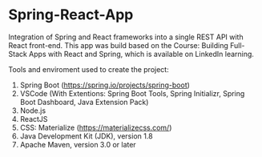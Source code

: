 # Spring-React-App

Integration of Spring and React frameworks into a single REST API with React front-end.
This app was build based on the Course: Building Full-Stack Apps with React and Spring, which is available on LinkedIn learning.

Tools and enviroment used to create the project:
1. Spring Boot (https://spring.io/projects/spring-boot)
2. VSCode (With Extentions: Spring Boot Tools, Spring Initializr, Spring Boot Dashboard, Java Extension Pack)
3. Node.js
4. ReactJS
5. CSS: Materialize (https://materializecss.com/)
6. Java Development Kit (JDK), version 1.8
7. Apache Maven, version 3.0 or later

